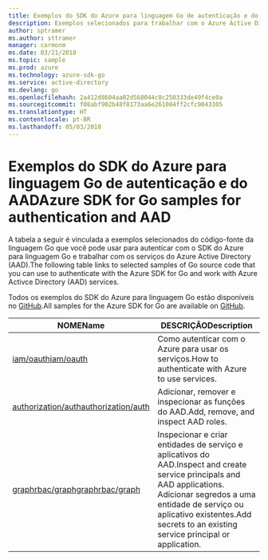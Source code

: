 ```yaml
---
title: Exemplos do SDK do Azure para linguagem Go de autenticação e do AAD
description: Exemplos selecionados para trabalhar com o Azure Active Directory (AAD) e a autenticação do SDK do Azure para linguagem Go.
author: sptramer
ms.author: sttramer
manager: carmonm
ms.date: 03/21/2018
ms.topic: sample
ms.prod: azure
ms.technology: azure-sdk-go
ms.service: active-directory
ms.devlang: go
ms.openlocfilehash: 2a412d8604aa02d568044c8c250333de49f4ce0a
ms.sourcegitcommit: f08abf902b48f8173aa6e261084ff2cfc9043305
ms.translationtype: HT
ms.contentlocale: pt-BR
ms.lasthandoff: 05/03/2018
---
```

# <a name="azure-sdk-for-go-samples-for-authentication-and-aad"></a><span data-ttu-id="e2374-103">Exemplos do SDK do Azure para linguagem Go de autenticação e do AAD</span><span class="sxs-lookup"><span data-stu-id="e2374-103">Azure SDK for Go samples for authentication and AAD</span></span>

<span data-ttu-id="e2374-104">A tabela a seguir é vinculada a exemplos selecionados do código-fonte da linguagem Go que você pode usar para autenticar com o SDK do Azure para linguagem Go e trabalhar com os serviços do Azure Active Directory (AAD).</span><span class="sxs-lookup"><span data-stu-id="e2374-104">The following table links to selected samples of Go source code that you can use to authenticate with the Azure SDK for Go and work with Azure Activce Directory (AAD) services.</span></span> 

<span data-ttu-id="e2374-105">Todos os exemplos do SDK do Azure para linguagem Go estão disponíveis no [GitHub](https://github.com/Azure-Samples/azure-sdk-for-go-samples).</span><span class="sxs-lookup"><span data-stu-id="e2374-105">All samples for the Azure SDK for Go are available on [GitHub](https://github.com/Azure-Samples/azure-sdk-for-go-samples).</span></span>

| <span data-ttu-id="e2374-106">NOME</span><span class="sxs-lookup"><span data-stu-id="e2374-106">Name</span></span> | <span data-ttu-id="e2374-107">DESCRIÇÃO</span><span class="sxs-lookup"><span data-stu-id="e2374-107">Description</span></span> |
|------|-------------|
| [<span data-ttu-id="e2374-108">iam/oauth</span><span class="sxs-lookup"><span data-stu-id="e2374-108">iam/oauth</span></span>](https://github.com/Azure-Samples/azure-sdk-for-go-samples/blob/master/iam/oauth.go) | <span data-ttu-id="e2374-109">Como autenticar com o Azure para usar os serviços.</span><span class="sxs-lookup"><span data-stu-id="e2374-109">How to authenticate with Azure to use services.</span></span> |
| [<span data-ttu-id="e2374-110">authorization/auth</span><span class="sxs-lookup"><span data-stu-id="e2374-110">authorization/auth</span></span>](https://github.com/Azure-Samples/azure-sdk-for-go-samples/blob/master/authorization/auth.go) | <span data-ttu-id="e2374-111">Adicionar, remover e inspecionar as funções do AAD.</span><span class="sxs-lookup"><span data-stu-id="e2374-111">Add, remove, and inspect AAD roles.</span></span> |
| [<span data-ttu-id="e2374-112">graphrbac/graph</span><span class="sxs-lookup"><span data-stu-id="e2374-112">graphrbac/graph</span></span>](https://github.com/Azure-Samples/azure-sdk-for-go-samples/blob/master/graphrbac/graph.go) | <span data-ttu-id="e2374-113">Inspecionar e criar entidades de serviço e aplicativos do AAD.</span><span class="sxs-lookup"><span data-stu-id="e2374-113">Inspect and create service principals and AAD applications.</span></span> <span data-ttu-id="e2374-114">Adicionar segredos a uma entidade de serviço ou aplicativo existentes.</span><span class="sxs-lookup"><span data-stu-id="e2374-114">Add secrets to an existing service principal or application.</span></span> |
